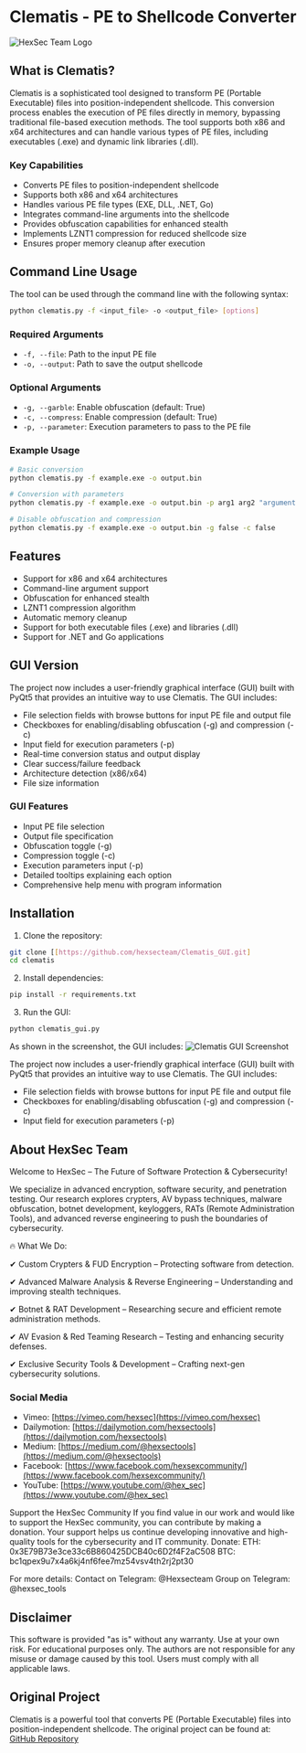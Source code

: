 # Clematis - PE to Shellcode Converter

![HexSec Team Logo](images/hexsec_logo.png)


## What is Clematis?
Clematis is a sophisticated tool designed to transform PE (Portable Executable) files into position-independent shellcode. This conversion process enables the execution of PE files directly in memory, bypassing traditional file-based execution methods. The tool supports both x86 and x64 architectures and can handle various types of PE files, including executables (.exe) and dynamic link libraries (.dll).

### Key Capabilities
- Converts PE files to position-independent shellcode
- Supports both x86 and x64 architectures
- Handles various PE file types (EXE, DLL, .NET, Go)
- Integrates command-line arguments into the shellcode
- Provides obfuscation capabilities for enhanced stealth
- Implements LZNT1 compression for reduced shellcode size
- Ensures proper memory cleanup after execution

## Command Line Usage
The tool can be used through the command line with the following syntax:

```bash
python clematis.py -f <input_file> -o <output_file> [options]
```

### Required Arguments
- `-f, --file`: Path to the input PE file
- `-o, --output`: Path to save the output shellcode

### Optional Arguments
- `-g, --garble`: Enable obfuscation (default: True)
- `-c, --compress`: Enable compression (default: True)
- `-p, --parameter`: Execution parameters to pass to the PE file

### Example Usage
```bash
# Basic conversion
python clematis.py -f example.exe -o output.bin

# Conversion with parameters
python clematis.py -f example.exe -o output.bin -p arg1 arg2 "argument 3"

# Disable obfuscation and compression
python clematis.py -f example.exe -o output.bin -g false -c false
```

## Features
- Support for x86 and x64 architectures
- Command-line argument support
- Obfuscation for enhanced stealth
- LZNT1 compression algorithm
- Automatic memory cleanup
- Support for both executable files (.exe) and libraries (.dll)
- Support for .NET and Go applications

## GUI Version
The project now includes a user-friendly graphical interface (GUI) built with PyQt5 that provides an intuitive way to use Clematis. The GUI includes:
- File selection fields with browse buttons for input PE file and output file
- Checkboxes for enabling/disabling obfuscation (-g) and compression (-c)
- Input field for execution parameters (-p)
- Real-time conversion status and output display
- Clear success/failure feedback
- Architecture detection (x86/x64)
- File size information

### GUI Features
- Input PE file selection
- Output file specification
- Obfuscation toggle (-g)
- Compression toggle (-c)
- Execution parameters input (-p)
- Detailed tooltips explaining each option
- Comprehensive help menu with program information

## Installation
1. Clone the repository:
```bash
git clone [[https://github.com/hexsecteam/Clematis_GUI.git]
cd clematis
```

2. Install dependencies:
```bash
pip install -r requirements.txt
```

3. Run the GUI:
```bash
python clematis_gui.py
```

As shown in the screenshot, the GUI includes:
![Clematis GUI Screenshot](images/clematis_GUI.png)

The project now includes a user-friendly graphical interface (GUI) built with PyQt5 that provides an intuitive way to use Clematis. The GUI includes:
- File selection fields with browse buttons for input PE file and output file
- Checkboxes for enabling/disabling obfuscation (-g) and compression (-c)
- Input field for execution parameters (-p)

## About HexSec Team
 Welcome to HexSec – The Future of Software Protection & Cybersecurity!

We specialize in advanced encryption, software security, and penetration testing. Our research explores crypters, AV bypass techniques, malware obfuscation, botnet development, keyloggers, RATs (Remote Administration Tools), and advanced reverse engineering to push the boundaries of cybersecurity.

🔥 What We Do:

✔ Custom Crypters & FUD Encryption – Protecting software from detection.

✔ Advanced Malware Analysis & Reverse Engineering – Understanding and improving stealth techniques.

✔ Botnet & RAT Development – Researching secure and efficient remote administration methods.

✔ AV Evasion & Red Teaming Research – Testing and enhancing security defenses.

✔ Exclusive Security Tools & Development – Crafting next-gen cybersecurity solutions.

### Social Media
- Vimeo: [https://vimeo.com/hexsec](https://vimeo.com/hexsec)
- Dailymotion: [https://dailymotion.com/hexsectools](https://dailymotion.com/hexsectools)
- Medium: [https://medium.com/@hexsectools](https://medium.com/@hexsectools)
- Facebook: [https://www.facebook.com/hexsexcommunity/](https://www.facebook.com/hexsexcommunity/)
- YouTube: [https://www.youtube.com/@hex_sec](https://www.youtube.com/@hex_sec)

Support the HexSec Community
If you find value in our work and would like to support the HexSec community, you can contribute by making a donation. Your support helps us continue developing innovative and high-quality tools for the cybersecurity and IT community.
Donate:
ETH: 0x3E79B73e3ce33c6B860425DCB40c6D2f4F2aC508 
BTC: bc1qpex9u7x4a6kj4nf6fee7mz54vsv4th2rj2pt30


For more details:
Contact on Telegram: @Hexsecteam
Group on Telegram: @hexsec_tools

## Disclaimer
This software is provided "as is" without any warranty. Use at your own risk. For educational purposes only. The authors are not responsible for any misuse or damage caused by this tool. Users must comply with all applicable laws. 

## Original Project
Clematis is a powerful tool that converts PE (Portable Executable) files into position-independent shellcode. The original project can be found at: [GitHub Repository](https://github.com/CBLabresearch/clematis/blob/main/readme.md)
